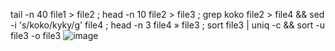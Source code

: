 tail -n 40 file1 > file2 ; head -n 10 file2 > file3 ; grep koko file2 > file4 && sed -i 's/koko/kyky/g' file4 ; head -n 3 file4 » file3 ; sort file3 | uniq -c && sort -u file3 -o file3
![image](https://user-images.githubusercontent.com/91589476/157446585-3f1da58f-5e28-4701-a73c-177db899aed4.png)

